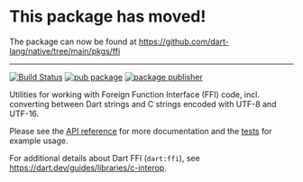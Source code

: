 # This package has moved!

The package can now be found at https://github.com/dart-lang/native/tree/main/pkgs/ffi

-----

[![Build Status](https://github.com/dart-lang/ffi/workflows/Dart%20CI/badge.svg)](https://github.com/dart-lang/ffi/actions?query=workflow%3A"Dart+CI")
[![pub package](https://img.shields.io/pub/v/ffi.svg)](https://pub.dev/packages/ffi)
[![package publisher](https://img.shields.io/pub/publisher/ffi.svg)](https://pub.dev/packages/ffi/publisher)

Utilities for working with Foreign Function Interface (FFI) code, incl.
converting between Dart strings and C strings encoded with UTF-8 and UTF-16.

Please see the [API reference](https://pub.dev/documentation/ffi/latest/ffi/ffi-library.html) for more documentation and the [tests](https://github.com/dart-lang/ffi/tree/main/test) for example usage. 

For additional details about Dart FFI (`dart:ffi`), see
https://dart.dev/guides/libraries/c-interop.

